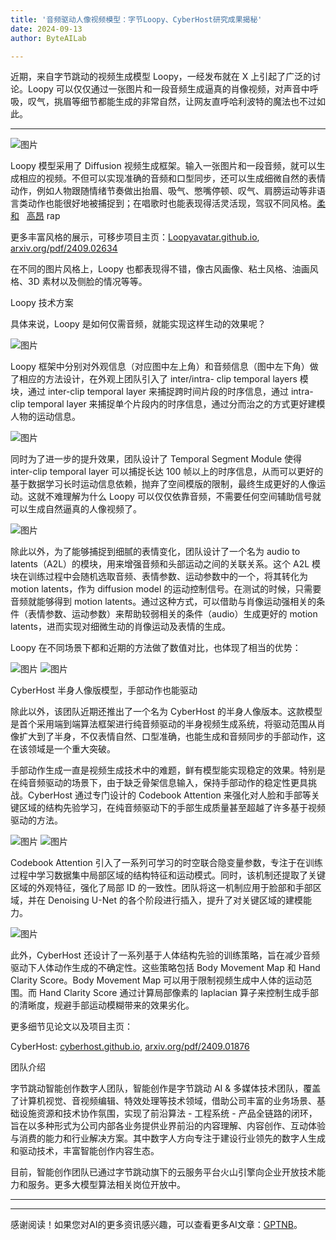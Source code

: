 ```yaml
---
title: '音频驱动人像视频模型：字节Loopy、CyberHost研究成果揭秘'
date: 2024-09-13
author: ByteAILab

---
```


近期，来自字节跳动的视频生成模型 Loopy，一经发布就在 X 上引起了广泛的讨论。Loopy 可以仅仅通过一张图片和一段音频生成逼真的肖像视频，对声音中呼吸，叹气，挑眉等细节都能生成的非常自然，让网友直呼哈利波特的魔法也不过如此。

---


![图片](https://mmbiz.qpic.cn/sz_mmbiz_png/KmXPKA19gW9PFdEyia2aLnvcgRZnIkTYlMNsyaxzWGicybHE1n30BG7jvBJedfziadnRP4SSDIXWncmLtFZHrUUDA/640?wx_fmt=png&amp;from=appmsg)

Loopy 模型采用了 Diffusion 视频生成框架。输入一张图片和一段音频，就可以生成相应的视频。不但可以实现准确的音频和口型同步，还可以生成细微自然的表情动作，例如人物跟随情绪节奏做出抬眉、吸气、憋嘴停顿、叹气、肩膀运动等非语言类动作也能很好地被捕捉到；在唱歌时也能表现得活灵活现，驾驭不同风格。[柔和](https://mp.weixin.qq.com/s/sf_fmjDUOaQXD7BbovaY5A)     [高昂](https://mp.weixin.qq.com/s/sf_fmjDUOaQXD7BbovaY5A)    rap

更多丰富风格的展示，可移步项目主页：[Loopyavatar.github.io](https://Loopyavatar.github.io/), [arxiv.org/pdf/2409.02634](https://arxiv.org/pdf/2409.02634)

在不同的图片风格上，Loopy 也都表现得不错，像古风画像、粘土风格、油画风格、3D 素材以及侧脸的情况等等。

Loopy 技术方案

具体来说，Loopy 是如何仅需音频，就能实现这样生动的效果呢？

![图片](https://mmbiz.qpic.cn/sz_mmbiz_png/KmXPKA19gW9PFdEyia2aLnvcgRZnIkTYlW0rEw7SJ2rdQnuiaFrjhibZPJ6tMLUKB32tCmoQPNgwv2Zia1aMn9dGwQ/640?wx_fmt=png&amp;from=appmsg)

Loopy 框架中分别对外观信息（对应图中左上角）和音频信息（图中左下角）做了相应的方法设计，在外观上团队引入了 inter/intra- clip temporal layers 模块，通过 inter-clip temporal layer 来捕捉跨时间片段的时序信息，通过 intra-clip temporal layer 来捕捉单个片段内的时序信息，通过分而治之的方式更好建模人物的运动信息。

![图片](https://mmbiz.qpic.cn/sz_mmbiz_png/KmXPKA19gW9PFdEyia2aLnvcgRZnIkTYlWzTxk9mjpp0EyaNESt0nFcyOWbib6eN9ajo3CciadvkDhGMvcdruQHLQ/640?wx_fmt=png&amp;from=appmsg)

同时为了进一步的提升效果，团队设计了 Temporal Segment Module 使得 inter-clip temporal layer 可以捕捉长达 100 帧以上的时序信息，从而可以更好的基于数据学习长时运动信息依赖，抛弃了空间模版的限制，最终生成更好的人像运动。这就不难理解为什么 Loopy 可以仅仅依靠音频，不需要任何空间辅助信号就可以生成自然逼真的人像视频了。

![图片](https://mmbiz.qpic.cn/sz_mmbiz_png/KmXPKA19gW9PFdEyia2aLnvcgRZnIkTYlyDJlVKOsLFjzI7IlvRx3OVnYn95NKva5xdwWEJ63mY6FFibSA1gXMMA/640?wx_fmt=png&amp;from=appmsg)

除此以外，为了能够捕捉到细腻的表情变化，团队设计了一个名为 audio to latents（A2L）的模块，用来增强音频和头部运动之间的关联关系。这个 A2L 模块在训练过程中会随机选取音频、表情参数、运动参数中的一个，将其转化为 motion latents，作为 diffusion model 的运动控制信号。在测试的时候，只需要音频就能够得到 motion latents。通过这种方式，可以借助与肖像运动强相关的条件（表情参数、运动参数）来帮助较弱相关的条件（audio）生成更好的 motion latents，进而实现对细微生动的肖像运动及表情的生成。

Loopy 在不同场景下都和近期的方法做了数值对比，也体现了相当的优势：

![图片](https://mmbiz.qpic.cn/sz_mmbiz_png/KmXPKA19gW9PFdEyia2aLnvcgRZnIkTYllFQVCd9dTIodpzlZNAyQ7LnnggpXSpjQontxSTiaBtZIqTcy2aMyJLA/640?wx_fmt=png&amp;from=appmsg)
![图片](https://mmbiz.qpic.cn/sz_mmbiz_png/KmXPKA19gW9PFdEyia2aLnvcgRZnIkTYlRhk96A2Ih1Ufysg80eQ9miaw0OW2icTGPyRLwJkplfINKnH2hKN8JYYQ/640?wx_fmt=png&amp;from=appmsg)

CyberHost 半身人像版模型，手部动作也能驱动

除此以外，该团队近期还推出了一个名为 CyberHost 的半身人像版本。这款模型是首个采用端到端算法框架进行纯音频驱动的半身视频生成系统，将驱动范围从肖像扩大到了半身，不仅表情自然、口型准确，也能生成和音频同步的手部动作，这在该领域是一个重大突破。

手部动作生成一直是视频生成技术中的难题，鲜有模型能实现稳定的效果。特别是在纯音频驱动的场景下，由于缺乏骨架信息输入，保持手部动作的稳定性更具挑战。CyberHost 通过专门设计的 Codebook Attention 来强化对人脸和手部等关键区域的结构先验学习，在纯音频驱动下的手部生成质量甚至超越了许多基于视频驱动的方法。

![图片](https://mmbiz.qpic.cn/sz_mmbiz_png/KmXPKA19gW9PFdEyia2aLnvcgRZnIkTYl2NbNzADBuy8XujZRDgsib5bYQ4yEexJicoZohOKQ5qH7gJnibHticGC3Iw/640?wx_fmt=png&amp;from=appmsg)
![图片](https://mmbiz.qpic.cn/sz_mmbiz_png/KmXPKA19gW9PFdEyia2aLnvcgRZnIkTYlhHHddvfSdA6UhQxkf47MibUJNTqOiaGCsbgwdjaAHwcR29oPSwd1yb1Q/640?wx_fmt=png&amp;from=appmsg)

Codebook Attention 引入了一系列可学习的时空联合隐变量参数，专注于在训练过程中学习数据集中局部区域的结构特征和运动模式。同时，该机制还提取了关键区域的外观特征，强化了局部 ID 的一致性。团队将这一机制应用于脸部和手部区域，并在 Denoising U-Net 的各个阶段进行插入，提升了对关键区域的建模能力。

![图片](https://mmbiz.qpic.cn/sz_mmbiz_png/KmXPKA19gW9PFdEyia2aLnvcgRZnIkTYlKMiajGZibLib5Gwopq16hjFQ6ec6c3FzMmo60n9eiaEKrkOHicqFZDoBKXw/640?wx_fmt=png&amp;from=appmsg)

此外，CyberHost 还设计了一系列基于人体结构先验的训练策略，旨在减少音频驱动下人体动作生成的不确定性。这些策略包括 Body Movement Map 和 Hand Clarity Score。Body Movement Map 可以用于限制视频生成中人体的运动范围。而 Hand Clarity Score 通过计算局部像素的 laplacian 算子来控制生成手部的清晰度，规避手部运动模糊带来的效果劣化。

更多细节见论文以及项目主页：

CyberHost: [cyberhost.github.io](https://cyberhost.github.io/), [arxiv.org/pdf/2409.01876](https://arxiv.org/pdf/2409.01876)

团队介绍

字节跳动智能创作数字人团队，智能创作是字节跳动 AI & 多媒体技术团队，覆盖了计算机视觉、音视频编辑、特效处理等技术领域，借助公司丰富的业务场景、基础设施资源和技术协作氛围，实现了前沿算法 - 工程系统 - 产品全链路的闭环，旨在以多种形式为公司内部各业务提供业界前沿的内容理解、内容创作、互动体验与消费的能力和行业解决方案。其中数字人方向专注于建设行业领先的数字人生成和驱动技术，丰富智能创作内容生态。

目前，智能创作团队已通过字节跳动旗下的云服务平台火山引擎向企业开放技术能力和服务。更多大模型算法相关岗位开放中。 

---
---
感谢阅读！如果您对AI的更多资讯感兴趣，可以查看更多AI文章：[GPTNB](https://gptnb.com)。